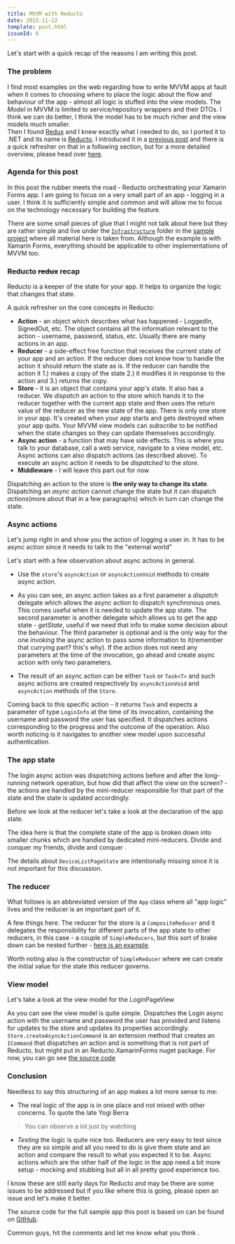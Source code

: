 ```yaml
---
title: MVVM with Reducto
date: 2015-11-22
template: post.html
issueId: 6
---
```


Let's start with a quick recap of the reasons I am writing this post. 

### The problem

I find most examples on the web regarding how to write MVVM apps at fault when it comes to choosing where to place the logic about the flow and behaviour of the app - almost all logic is stuffed into the view models. The _Model_ in MVVM is limited to service/repository wrappers and their DTOs. I think we can do better, I think the model has to be much richer and the view models much smaller.<br>
Then I found [Redux](http://redux.js.org) and I knew exactly what I needed to do, so I ported it to .NET and its name is [Reducto](https://github.com/pshomov/reducto). I introduced it in a [previous post](/compartmentalizing-logic/) and there is a quick refresher on that in a following section, but for a more detailed overview, please head over [here](/compartmentalizing-logic/). 

### Agenda for this post

In this post the rubber meets the road - Reducto orchestrating your Xamarin Forms app. I am going to focus on a very small part of an app - logging in a user. I think it is sufficiently simple and common and will allow me to focus on the technology necessary for building the feature.

There are some small pieces of glue that I might not talk about here but they are rather simple and live under the [`Infrastructure`](https://github.com/pshomov/reducto.sample/blob/master/src/Reducto.Sample/Infrastructure) folder in the [sample project](https://github.com/pshomov/reducto.sample) where all material here is taken from.
Although the example is with Xamarin Forms, everything should be applicable to other implementations of MVVM too. 

### Reducto ~~redux~~ recap

Reducto is a keeper of the state for your app. It helps to organize the logic that changes that state.
  
A quick refresher on the core concepts in Reducto:

 - **Action** - an object which describes what has happened - LoggedIn, SignedOut, etc. The object contains all the information relevant to the action - username, password, status, etc. Usually there are many actions in an app. 
 - **Reducer** - a side-effect free function that receives the current state of your app and an action. If the reducer does not know how to handle the action it should return the state as is. If the reducer can handle the action it 1.) makes a copy of the state 2.) it modifies it in response to the action and 3.) returns the copy.
 - **Store** - it is an object that contains your app's state. It also has a reducer. We _dispatch_ an action to the store which hands it to the reducer together with the current app state and then uses the return value of the reducer as the new state of the app. There is only one store in your app. It's created when your app starts and gets destroyed when your app quits. Your MVVM view models can _subscribe_ to be notified when the state changes so they can update themselves accordingly. 
 - **Async action** - a function that may have side effects. This is where you talk to your database, call a web service, navigate to a view model, etc. Async actions can also dispatch actions (as described above). To execute an async action it needs to be _dispatched_ to the _store_.
 - **Middleware** - I will leave this part out for now

Dispatching an action to the store is **the only way to change its state**.<br>
Dispatching an _async action_ cannot change the state but it can dispatch _actions_(more about that in a few paragraphs) which in turn can change the state.
   
### Async actions

Let's jump right in and show you the action of logging a user in. It has to be async action since it needs to talk to the "external world"
<script src="https://gist.github.com/pshomov/c534fb9eb3052dcc3f67.js?file=async.action.cs"></script>

Let's start with a few observation about async actions in general. 

 - Use the `store`'s `asyncAction` or `asyncActionVoid` methods to create async action. <div style="display:none"> In more detail: Async actions are best created by helper methods such as `asyncActionVoid` since they might need to receive their arguments in two stages - at the place of the _dispatching_ of the action and then later on internally in Reducto. So a little bit of currying is used to achieve that, take a look.  
 <script src="https://gist.github.com/pshomov/c534fb9eb3052dcc3f67.js?file=asyncaction.void.cs"></script>
 </div>

 - As you can see, an async action takes as a first parameter a _dispatch_ delegate which allows the async action to dispatch synchronous ones. This comes useful when it is needed to update the app state. The second parameter is another delegate which allows us to get the app state - _getState_, useful if we need that info to make some decision about the behaviour. The third parameter is optional and is the only way for the one _invoking_ the async action to pass some information to it(remember that currying part? this's why). If the action does not need any parameters at the time of the invocation, go ahead and create async action with only two parameters.
 
 - The result of an async action can be either `Task` or `Task<T>` and such async actions are created respectively by  `asyncActionVoid` and `asyncAction` methods of the `Store`.

Coming back to this specific action - it returns `Task` and expects a parameter of type `LoginInfo` at the time of its invocation, containing the username and password the user has specified.
It dispatches actions corresponding to the progress and the outcome of the operation. Also worth noticing is it navigates to another view model upon successful authentication.

### The app state

The login async action was dispatching actions before and after the long-running network operation, but how did that affect the view on the screen? - the actions are handled by the mini-reducer responsible for that part of the state and the state is updated accordingly. 

Before we look at the reducer let's take a look at the declaration of the app state.

<script src="https://gist.github.com/pshomov/c534fb9eb3052dcc3f67.js?file=app.store.cs"></script>
 
The idea here is that the complete state of the app is broken down into smaller chunks which are handled by dedicated mini-reducers. Divide and conquer my friends, divide and conquer <i class="em em-wink"></i>.

The details about `DeviceListPageState` are intentionally missing since it is not important for this discussion.

### The reducer

What follows is an abbreviated version of the `App` class where all "app logic" lives and the reducer is an important part of it.

<script src="https://gist.github.com/pshomov/c534fb9eb3052dcc3f67.js?file=app.declaration.cs"></script>

A few things here. The reducer for the store is a `CompositeReducer` and it delegates the responsibility for different parts of the app state to other reducers, in this case - a couple of `SimpleReducers`, but this sort of brake down can be nested further - [here is an example](https://github.com/pshomov/reducto/blob/master/src/Reducto.Tests/ReducersTests.cs#L89). 

Worth noting also is the constructor of `SimpleReducer` where we can create the initial value for the state this reducer governs.

### View model

Let's take a look at the view model for the LoginPageView

<script src="https://gist.github.com/pshomov/c534fb9eb3052dcc3f67.js?file=viewmodel.cs"></script>

As you can see the view model is quite simple. Dispatches the Login async action with the username and password the user has provided and listens for updates to the store and updates its properties accordingly.
`Store.createAsyncActionCommand` is an extension method that creates an `ICommand` that dispatches an action and is something that is not part of Reducto, but might put in an Reducto.XamarinForms nuget package. For now, you can go see [the source code](https://github.com/pshomov/reducto.sample/blob/master/src/Reducto.Sample/Infrastructure/CommandToAction.cs)

### Conclusion

Needless to say this structuring of an app makes a lot more sense to me:

 - The real logic of the app is in one place and not mixed with other concerns. To quote the late Yogi Berra  
 > You can observe a lot just by watching
 - _Testing_ the logic is quite nice too. Reducers are very easy to test since they are so simple and all you need to do is give them state and an action and compare the result to what you expected it to be. Async actions which are the other half of the logic in the app need a bit more setup - mocking and stubbing but all in all pretty good experience too.
 

I know these are still early days for Reducto and may be there are some issues to be addressed but if you like where this is going, please open an issue and let's make it better.

The source code for the full sample app this post is based on can be found on [GitHub](https://github.com/pshomov/reducto.sample). 

Common guys, hit the comments and let me know what you think <i class="em em-wink"></i>. 

